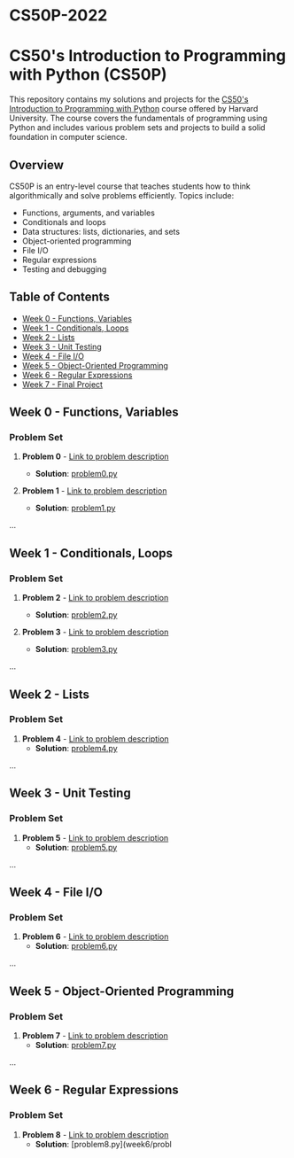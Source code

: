 # CS50P-2022

# CS50's Introduction to Programming with Python (CS50P)

This repository contains my solutions and projects for the [CS50's Introduction to Programming with Python](https://cs50.harvard.edu/python/2022/) course offered by Harvard University. The course covers the fundamentals of programming using Python and includes various problem sets and projects to build a solid foundation in computer science.

## Overview

CS50P is an entry-level course that teaches students how to think algorithmically and solve problems efficiently. Topics include:

- Functions, arguments, and variables
- Conditionals and loops
- Data structures: lists, dictionaries, and sets
- Object-oriented programming
- File I/O
- Regular expressions
- Testing and debugging

## Table of Contents

- [Week 0 - Functions, Variables](#week-0---functions-variables)
- [Week 1 - Conditionals, Loops](#week-1---conditionals-loops)
- [Week 2 - Lists](#week-2---lists)
- [Week 3 - Unit Testing](#week-3---unit-testing)
- [Week 4 - File I/O](#week-4---file-io)
- [Week 5 - Object-Oriented Programming](#week-5---object-oriented-programming)
- [Week 6 - Regular Expressions](#week-6---regular-expressions)
- [Week 7 - Final Project](#week-7---final-project)

## Week 0 - Functions, Variables

### Problem Set

1. **Problem 0** - [Link to problem description](https://cs50.harvard.edu/python/2022/psets/0/)
    - **Solution**: [problem0.py](https://github.com/guitar61/cs50P-2022/tree/main/Problem%20Set%200)

2. **Problem 1** - [Link to problem description](https://cs50.harvard.edu/python/2022/psets/0/)
    - **Solution**: [problem1.py]([week0/problem1.py](https://github.com/guitar61/CS50P-2022/tree/main/Problem%20Set%201))

...

## Week 1 - Conditionals, Loops

### Problem Set

1. **Problem 2** - [Link to problem description](https://cs50.harvard.edu/python/2022/psets/1/)
    - **Solution**: [problem2.py](week1/problem2.py)

2. **Problem 3** - [Link to problem description](https://cs50.harvard.edu/python/2022/psets/1/)
    - **Solution**: [problem3.py](week1/problem3.py)

...

## Week 2 - Lists

### Problem Set

1. **Problem 4** - [Link to problem description](https://cs50.harvard.edu/python/2022/psets/2/)
    - **Solution**: [problem4.py](week2/problem4.py)

...

## Week 3 - Unit Testing

### Problem Set

1. **Problem 5** - [Link to problem description](https://cs50.harvard.edu/python/2022/psets/3/)
    - **Solution**: [problem5.py](week3/problem5.py)

...

## Week 4 - File I/O

### Problem Set

1. **Problem 6** - [Link to problem description](https://cs50.harvard.edu/python/2022/psets/4/)
    - **Solution**: [problem6.py](week4/problem6.py)

...

## Week 5 - Object-Oriented Programming

### Problem Set

1. **Problem 7** - [Link to problem description](https://cs50.harvard.edu/python/2022/psets/5/)
    - **Solution**: [problem7.py](week5/problem7.py)

...

## Week 6 - Regular Expressions

### Problem Set

1. **Problem 8** - [Link to problem description](https://cs50.harvard.edu/python/2022/psets/6/)
    - **Solution**: [problem8.py](week6/probl
